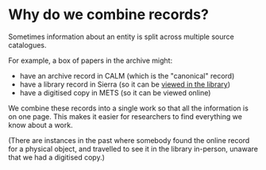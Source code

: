 # Why do we combine records?

Sometimes information about an entity is split across multiple source catalogues.

For example, a box of papers in the archive might:

*   have an archive record in CALM (which is the "canonical" record)
*   have a library record in Sierra (so it can be [viewed in the library][requesting])
*   have a digitised copy in METS (so it can be viewed online)

We combine these records into a single work so that all the information is on one page.
This makes it easier for researchers to find everything we know about a work.

(There are instances in the past where somebody found the online record for a physical object, and travelled to see it in the library in-person, unaware that we had a digitised copy.)

[requesting]: https://wellcomecollection.org/pages/YA64vRMAACAAgRjZ#requesting-an-item-to-view-in-the-library
